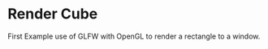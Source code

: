 # Render Cube

First Example use of GLFW with OpenGL to render a rectangle to a window.

<!-- ![Rectangle](image.png) -->
